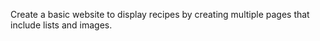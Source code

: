 Create a basic website to display recipes by creating multiple pages that include lists and images.
